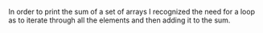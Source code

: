 In order to print the sum of a set of arrays I recognized the need for a loop as to iterate through all the elements and then adding it to the sum.
